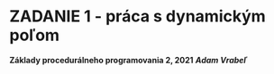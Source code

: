 # ZADANIE 1 - práca s dynamickým poľom

**Základy procedurálneho programovania 2, 2021**
***Adam Vrabeľ***